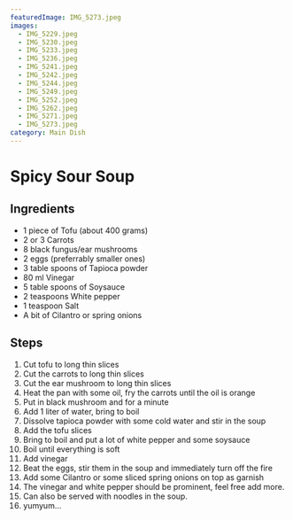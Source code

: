 ```yaml
---
featuredImage: IMG_5273.jpeg
images:
  - IMG_5229.jpeg
  - IMG_5230.jpeg
  - IMG_5233.jpeg
  - IMG_5236.jpeg
  - IMG_5241.jpeg
  - IMG_5242.jpeg
  - IMG_5244.jpeg
  - IMG_5249.jpeg
  - IMG_5252.jpeg
  - IMG_5262.jpeg
  - IMG_5271.jpeg
  - IMG_5273.jpeg
category: Main Dish
---
```


# Spicy Sour Soup

## Ingredients

- 1 piece of Tofu (about 400 grams)
- 2 or 3 Carrots
- 8 black fungus/ear mushrooms
- 2 eggs (preferrably smaller ones)
- 3 table spoons of Tapioca powder
- 80 ml Vinegar
- 5 table spoons of Soysauce
- 2 teaspoons White pepper
- 1 teaspoon Salt
- A bit of Cilantro or spring onions

## Steps

1. Cut tofu to long thin slices
1. Cut the carrots to long thin slices
1. Cut the ear mushroom to long thin slices
1. Heat the pan with some oil, fry the carrots until the oil is orange
1. Put in black mushroom and for a minute
1. Add 1 liter of water, bring to boil
1. Dissolve tapioca powder with some cold water and stir in the soup
1. Add the tofu slices
1. Bring to boil and put a lot of white pepper and some soysauce
1. Boil until everything is soft
1. Add vinegar
1. Beat the eggs, stir them in the soup and immediately turn off the fire
1. Add some Cilantro or some sliced spring onions on top as garnish
1. The vinegar and white pepper should be prominent, feel free add more.
1. Can also be served with noodles in the soup.
1. yumyum...
